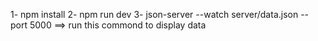 1- npm install
2- npm run dev 
3- json-server --watch server/data.json --port 5000 ==> run this commond to display data
